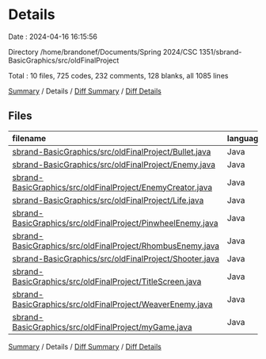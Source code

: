 # Details

Date : 2024-04-16 16:15:56

Directory /home/brandonef/Documents/Spring 2024/CSC 1351/sbrand-BasicGraphics/src/oldFinalProject

Total : 10 files,  725 codes, 232 comments, 128 blanks, all 1085 lines

[Summary](results.md) / Details / [Diff Summary](diff.md) / [Diff Details](diff-details.md)

## Files
| filename | language | code | comment | blank | total |
| :--- | :--- | ---: | ---: | ---: | ---: |
| [sbrand-BasicGraphics/src/oldFinalProject/Bullet.java](/sbrand-BasicGraphics/src/oldFinalProject/Bullet.java) | Java | 34 | 10 | 5 | 49 |
| [sbrand-BasicGraphics/src/oldFinalProject/Enemy.java](/sbrand-BasicGraphics/src/oldFinalProject/Enemy.java) | Java | 78 | 27 | 15 | 120 |
| [sbrand-BasicGraphics/src/oldFinalProject/EnemyCreator.java](/sbrand-BasicGraphics/src/oldFinalProject/EnemyCreator.java) | Java | 0 | 54 | 15 | 69 |
| [sbrand-BasicGraphics/src/oldFinalProject/Life.java](/sbrand-BasicGraphics/src/oldFinalProject/Life.java) | Java | 16 | 0 | 2 | 18 |
| [sbrand-BasicGraphics/src/oldFinalProject/PinwheelEnemy.java](/sbrand-BasicGraphics/src/oldFinalProject/PinwheelEnemy.java) | Java | 47 | 0 | 10 | 57 |
| [sbrand-BasicGraphics/src/oldFinalProject/RhombusEnemy.java](/sbrand-BasicGraphics/src/oldFinalProject/RhombusEnemy.java) | Java | 50 | 1 | 11 | 62 |
| [sbrand-BasicGraphics/src/oldFinalProject/Shooter.java](/sbrand-BasicGraphics/src/oldFinalProject/Shooter.java) | Java | 67 | 6 | 13 | 86 |
| [sbrand-BasicGraphics/src/oldFinalProject/TitleScreen.java](/sbrand-BasicGraphics/src/oldFinalProject/TitleScreen.java) | Java | 0 | 25 | 4 | 29 |
| [sbrand-BasicGraphics/src/oldFinalProject/WeaverEnemy.java](/sbrand-BasicGraphics/src/oldFinalProject/WeaverEnemy.java) | Java | 72 | 3 | 18 | 93 |
| [sbrand-BasicGraphics/src/oldFinalProject/myGame.java](/sbrand-BasicGraphics/src/oldFinalProject/myGame.java) | Java | 361 | 106 | 35 | 502 |

[Summary](results.md) / Details / [Diff Summary](diff.md) / [Diff Details](diff-details.md)